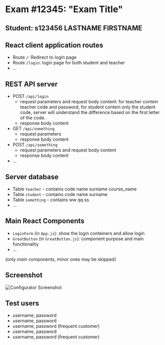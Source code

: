 # Exam #12345: "Exam Title"
## Student: s123456 LASTNAME FIRSTNAME 

## React client application routes

- Route `/`: Redirect to login page
- Route `/login`: login page for both student and teacher
- ...

## REST API server

- POST `/api/login`
  - request parameters and request body content: for teacher contein teacher code and password, for student contein only the student code, server will understand the difference based on the first letter of the code.
  - response body content
- GET `/api/something`
  - request parameters
  - response body content
- POST `/api/something`
  - request parameters and request body content
  - response body content
- ...

## Server database

- Table `teacher` - contains code name surname course_name
- Table `student` - contains code name surname
- Table `something` - contains ww qq ss
- ...

## Main React Components

- `LoginForm` (in `App.js`): show the login conteiners and allow login
- `GreatButton` (in `GreatButton.js`): component purpose and main functionality
- ...

(only _main_ components, minor ones may be skipped)

## Screenshot

![Configurator Screenshot](./img/screenshot.jpg)

## Test users

* username, password
* username, password
* username, password (frequent customer)
* username, password
* username, password (frequent customer)
